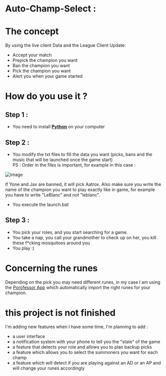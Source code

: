 # Auto-Champ-Select :

# The concept

By using the live client Data and the League Client Update:
* Accept your match
* Prepick the champion you want
* Ban the champion you want
* Pick the champion you want
* Alert you when your game started

# How do you use it ?

## Step 1 :
* You need to install **[Python](https://www.python.org/)** on your computer
## Step 2 :
* You modify the txt files to fill the data you want (picks, bans and the music that will be launched once the game start) <br>
PS : Order in the files is important, for example in this case : <br>

![image](https://user-images.githubusercontent.com/26858750/188025339-2d1f0245-c3f1-4275-8165-46b53c66dbe4.png) <br>

If Yone and Jax are banned, it will pick Aatrox.
Also make sure you write the name of the champion you want to play exactly like in game, for example you have to write "LeBlanc" and not "leblanc".
* You execute the launch.bat 
## Step 3 :
* You pick your roles, and you start searching for a game.
* You take a nap, you call your grandmother to check up on her, you kill these f*cking mosquitoes around you
* You play :)


# Concerning the runes
Depending on the pick you may need different runes, in my case I am using the [Porofessor App](https://porofessor.gg/) 
which automatically import the right runes for your champion.

# this project is not finished
I'm adding new features when I have some time, I'm planning to add :
* a user interface
* a notification system with your phone to tell you the "state" of the game
* a feature that detects your role and allows you to plan backup picks
* a feature which allows you to select the summoners you want for each champ
* a feature which will detect if you are playing against an AD or an AP and will change your runes accordingly
